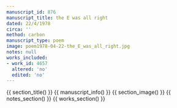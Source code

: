 ```yaml
---
manuscript_id: 876
manuscript_title: the E was all right
dated: 22/4/1978
circa: ''
method: carbon
manuscript_type: poem
image: poem1978-04-22-the_E_was_all_right.jpg
notes: null
works_included:
- work_id: 4657
  altered: 'no'
  edited: 'no'
---
```


{{ section_title() }}
{{ manuscript_info() }}
{{ section_image() }}
{{ notes_section() }}
{{ works_section() }}
